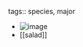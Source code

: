 tags:: species, major

- ![image](https://peach-geographical-bat-397.mypinata.cloud/ipfs/QmbWUwFVrpZERNwgXdQ9bayT66HjvRVRpF7bsgE89urJD2)
- [[salad]]